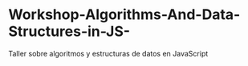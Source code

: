 # Workshop-Algorithms-And-Data-Structures-in-JS-
Taller sobre algoritmos y estructuras de datos en JavaScript



